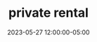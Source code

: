 ---
date: 2023-05-27 12:00:00-05:00
dates: 12:00 pm on May 27 2023
draft: false
durationMinutes: 300
title: private rental
---